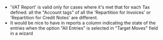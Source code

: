 - 'VAT Report' is valid only for cases where it's met that for each Tax
  defined: all the "Account tags" of all the 'Repartition for Invoices'
  or 'Repartition for Credit Notes' are different.
- It would be nice to have in reports a column indicating the state of
  the entries when the option "All Entries" is selected in "Target
  Moves" field in a wizard
